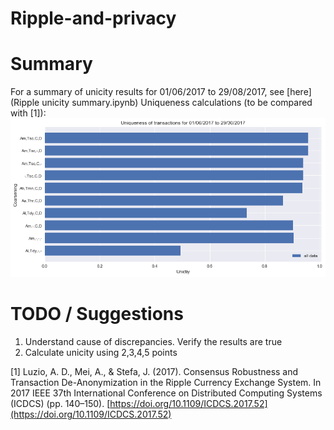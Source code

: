 # Ripple-and-privacy

# Summary
For a summary of unicity results for 01/06/2017 to 29/08/2017, see [here](Ripple unicity summary.ipynb)
Uniqueness calculations (to be compared with [1]):
![Uniqueness results](uniqueness_results.png)

# TODO / Suggestions
1. Understand cause of discrepancies. Verify the results are true
2. Calculate unicity using 2,3,4,5 points

[1] Luzio, A. D., Mei, A., & Stefa, J. (2017). Consensus Robustness and Transaction De-Anonymization in the Ripple Currency Exchange System. In 2017 IEEE 37th International Conference on Distributed Computing Systems (ICDCS) (pp. 140–150). [https://doi.org/10.1109/ICDCS.2017.52](https://doi.org/10.1109/ICDCS.2017.52)
